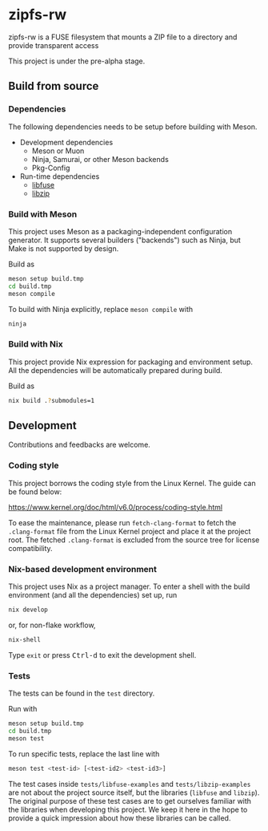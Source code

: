 # zipfs-rw

zipfs-rw is a FUSE filesystem that mounts a ZIP file to a directory and provide transparent access

This project is under the pre-alpha stage.

## Build from source

### Dependencies

The following dependencies needs to be setup before building with Meson.

*   Development dependencies
    *   Meson or Muon
    *   Ninja, Samurai, or other Meson backends
    *   Pkg-Config
*   Run-time dependencies
    *   [libfuse](https://github.com/libfuse/libfuse)
    *   [libzip](https://github.com/nih-at/libzip)

### Build with Meson

This project uses Meson as a packaging-independent configuration generator.
It supports several builders ("backends") such as Ninja, but Make is not supported by design.

Build as

```sh
meson setup build.tmp
cd build.tmp
meson compile
```

To build with Ninja explicitly, replace `meson compile` with

```sh
ninja
```

### Build with Nix

This project provide Nix expression for packaging and environment setup.
All the dependencies will be automatically prepared during build.

Build as

```sh
nix build .?submodules=1
```

## Development

Contributions and feedbacks are welcome.

### Coding style

This project borrows the coding style from the Linux Kernel. The guide can be found below:

https://www.kernel.org/doc/html/v6.0/process/coding-style.html

To ease the maintenance, please run `fetch-clang-format` to fetch the `.clang-format` file from the Linux Kernel project and place it at the project root.
The fetched `.clang-format` is excluded from the source tree for license compatibility.

### Nix-based development environment

This project uses Nix as a project manager.
To enter a shell with the build environment (and all the dependencies) set up, run

```sh
nix develop
```

or, for non-flake workflow,

```sh
nix-shell
```

Type `exit` or press <kbd>Ctrl-d</kbd> to exit the development shell.

### Tests

The tests can be found in the `test` directory.

Run with

```sh
meson setup build.tmp
cd build.tmp
meson test
```

To run specific tests, replace the last line with

```sh
meson test <test-id> [<test-id2> <test-id3>]
```

The test cases inside `tests/libfuse-examples` and `tests/libzip-examples` are not about the project source itself, but the libraries (`libfuse` and `libzip`).
The original purpose of these test cases are to get ourselves familiar with the libraries when developing this project.
We keep it here in the hope to provide a quick impression about how these libraries can be called.
